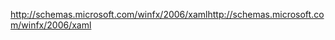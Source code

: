 <span data-ttu-id="1b892-101">http://schemas.microsoft.com/winfx/2006/xaml</span><span class="sxs-lookup"><span data-stu-id="1b892-101">http://schemas.microsoft.com/winfx/2006/xaml</span></span>